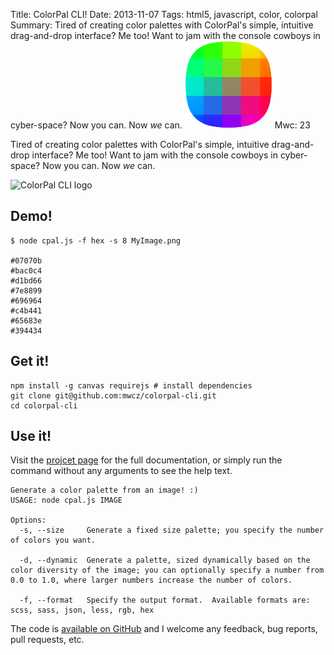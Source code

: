 Title: ColorPal CLI!
Date: 2013-11-07
Tags: html5, javascript, color, colorpal
Summary: Tired of creating color palettes with ColorPal's simple, intuitive drag-and-drop interface?  Me too!  Want to jam with the console cowboys in cyber-space?  Now you can.  Now *we* can.  ![ColorPal CLI logo](/static/images/023/colorpal_cli_logo.png "ColorPal CLI logo")
Mwc: 23

Tired of creating color palettes with ColorPal's simple, intuitive
drag-and-drop interface?  Me too!  Want to jam with the console cowboys in
cyber-space?  Now you can.  Now *we* can.

![ColorPal CLI logo]({filename}/static/images/023/colorpal_cli_logo.png "ColorPal CLI logo")

## Demo!

    $ node cpal.js -f hex -s 8 MyImage.png

    #07070b
    #bac0c4
    #d1bd66
    #7e8899
    #696964
    #c4b441
    #65683e
    #394434

## Get it!

    npm install -g canvas requirejs # install dependencies
    git clone git@github.com:mwcz/colorpal-cli.git
    cd colorpal-cli

## Use it!

Visit the [projcet page][1] for the full documentation, or simply run the
command without any arguments to see the help text.

    Generate a color palette from an image! :)
    USAGE: node cpal.js IMAGE

    Options:
      -s, --size     Generate a fixed size palette; you specify the number of colors you want.

      -d, --dynamic  Generate a palette, sized dynamically based on the color diversity of the image; you can optionally specify a number from 0.0 to 1.0, where larger numbers increase the number of colors.

      -f, --format   Specify the output format.  Available formats are: scss, sass, json, less, rgb, hex

The code is [available on GitHub][2] and I welcome any feedback, bug reports,
pull requests, etc.

[1]: /projects/colorpal-cli "ColorPal CLI project page"
[2]: https://github.com/mwcz/colorpal-cli "ColorPal CLI code repository"
